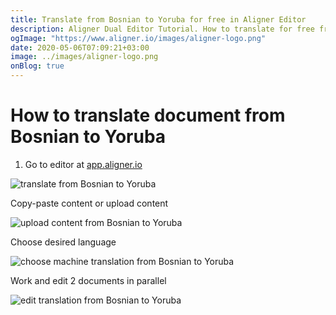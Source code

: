 ```yaml
---
title: Translate from Bosnian to Yoruba for free in Aligner Editor
description: Aligner Dual Editor Tutorial. How to translate for free from Bosnian to Yoruba. Aligner is multilingual document management platform. 
ogImage: "https://www.aligner.io/images/aligner-logo.png"
date: 2020-05-06T07:09:21+03:00
image: ../images/aligner-logo.png
onBlog: true
---
```


# How to translate document from Bosnian to Yoruba

1. Go to editor at [app.aligner.io](https://app.aligner.io "Aligner App web page")

![translate from Bosnian to Yoruba](../aligner-blank-editor.png "translate from Bosnian to Yoruba")

Copy-paste content or upload content

![upload content from Bosnian to Yoruba](../aligner-uploaded-document.png "upload content from Bosnian to Yoruba")

Choose desired language

![choose machine translation from Bosnian to Yoruba](../aligner-language-dropdown.png "choose machine translation from Bosnian to Yoruba")

Work and edit 2 documents in parallel

![edit translation from Bosnian to Yoruba](../aligner-double-sitded-editor.png "edit translation from Bosnian to Yoruba")

